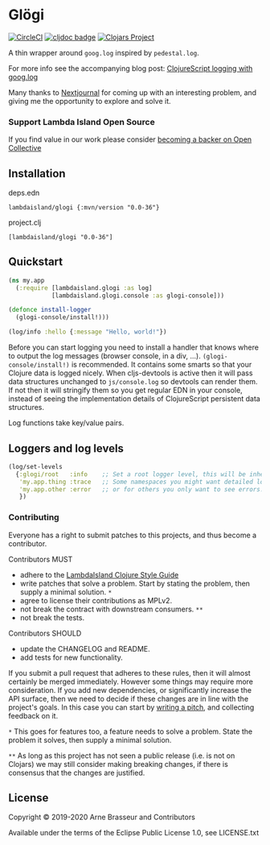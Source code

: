 # Glögi

<!-- badges -->
[![CircleCI](https://circleci.com/gh/lambdaisland/glogi.svg?style=svg)](https://circleci.com/gh/lambdaisland/glogi) [![cljdoc badge](https://cljdoc.org/badge/lambdaisland/glogi)](https://cljdoc.org/d/lambdaisland/glogi) [![Clojars Project](https://img.shields.io/clojars/v/lambdaisland/glogi.svg)](https://clojars.org/lambdaisland/glogi)
<!-- /badges -->

A thin wrapper around `goog.log` inspired by `pedestal.log`.

For more info see the accompanying blog post: [ClojureScript logging with goog.log](https://lambdaisland.com/blog/2019-06-10-goog-log)

Many thanks to [Nextjournal](https://nextjournal.com/) for coming up with an interesting problem, and giving me the opportunity to explore and solve it.

<!-- opencollective -->
### Support Lambda Island Open Source

If you find value in our work please consider [becoming a backer on Open Collective](http://opencollective.com/lambda-island#section-contribute)
<!-- /opencollective -->

## Installation

deps.edn

```
lambdaisland/glogi {:mvn/version "0.0-36"}
```

project.clj

```
[lambdaisland/glogi "0.0-36"]
```

## Quickstart

```clojure
(ns my.app
  (:require [lambdaisland.glogi :as log]
            [lambdaisland.glogi.console :as glogi-console]))

(defonce install-logger
  (glogi-console/install!)))

(log/info :hello {:message "Hello, world!"})
```

Before you can start logging you need to install a handler that knows where to
output the log messages (browser console, in a div, ...).
`(glogi-console/install!)` is recommended. It contains some smarts so that your
Clojure data is logged nicely. When cljs-devtools is active then it will pass
data structures unchanged to `js/console.log` so devtools can render them. If
not then it will stringify them so you get regular EDN in your console, instead
of seeing the implementation details of ClojureScript persistent data
structures.

Log functions take key/value pairs.

## Loggers and log levels

``` clojure
(log/set-levels
  {:glogi/root   :info    ;; Set a root logger level, this will be inherited by all loggers
   'my.app.thing :trace   ;; Some namespaces you might want detailed logging
   'my.app.other :error   ;; or for others you only want to see errors.
   })
```

<!-- contributing -->
### Contributing

Everyone has a right to submit patches to this projects, and thus become a contributor.

Contributors MUST

- adhere to the [LambdaIsland Clojure Style Guide](https://nextjournal.com/lambdaisland/clojure-style-guide)
- write patches that solve a problem. Start by stating the problem, then supply a minimal solution. `*`
- agree to license their contributions as MPLv2.
- not break the contract with downstream consumers. `**`
- not break the tests.

Contributors SHOULD

- update the CHANGELOG and README.
- add tests for new functionality.

If you submit a pull request that adheres to these rules, then it will almost
certainly be merged immediately. However some things may require more
consideration. If you add new dependencies, or significantly increase the API
surface, then we need to decide if these changes are in line with the project's
goals. In this case you can start by [writing a
pitch](https://nextjournal.com/lambdaisland/pitch-template), and collecting
feedback on it.

`*` This goes for features too, a feature needs to solve a problem. State the problem it solves, then supply a minimal solution.

`**` As long as this project has not seen a public release (i.e. is not on Clojars)
we may still consider making breaking changes, if there is consensus that the
changes are justified.
<!-- /contributing -->

<!-- license-epl -->
## License

Copyright &copy; 2019-2020 Arne Brasseur and Contributors

Available under the terms of the Eclipse Public License 1.0, see LICENSE.txt
<!-- /license-epl -->
